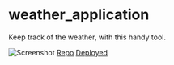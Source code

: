 # weather_application
Keep track of the weather, with this handy tool.


![Screenshot](....)
[Repo](https://github.com/Relten98/weather_application)
[Deployed](https://relten98.github.io/weather_application/)
